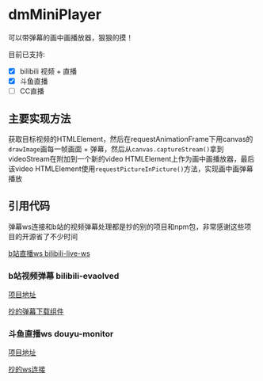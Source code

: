 # dmMiniPlayer

可以带弹幕的画中画播放器，狠狠的摸！

目前已支持:
- [x] bilibili 视频 + 直播
- [x] 斗鱼直播
- [ ] CC直播

## 主要实现方法
获取目标视频的HTMLElement，然后在requestAnimationFrame下用canvas的`drawImage`画每一帧画面 + 弹幕，然后从`canvas.captureStream()`拿到videoStream在附加到一个新的video HTMLElement上作为画中画播放器，最后该video HTMLElement使用`requestPictureInPicture()`方法，实现画中画弹幕播放

## 引用代码

弹幕ws连接和b站的视频弹幕处理都是抄的别的项目和npm包，非常感谢这些项目的开源省了不少时间

[b站直播ws bilibili-live-ws](https://www.npmjs.com/package/bilibili-live-ws)

### b站视频弹幕 bilibili-evaolved

[项目地址](https://github.com/the1812/Bilibili-Evolved)

[抄的弹幕下载组件](https://github.com/the1812/Bilibili-Evolved/tree/900b6c1f6137d0a52c34afc5b63ea1a99efe5c29/registry/lib/components/video/danmaku)

### 斗鱼直播ws douyu-monitor

[项目地址](https://github.com/qianjiachun/douyu-monitor)

[抄的ws连接](https://github.com/qianjiachun/douyu-monitor/tree/main/remix/app/utils)